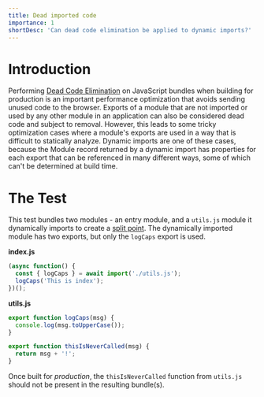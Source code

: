 ```yaml
---
title: Dead imported code
importance: 1
shortDesc: 'Can dead code elimination be applied to dynamic imports?'
---
```


# Introduction

Performing [Dead Code Elimination](/transformations/dead-code/) on JavaScript bundles when building for production is an important performance optimization that avoids sending unused code to the browser. Exports of a module that are not imported or used by any other module in an application can also be considered dead code and subject to removal. However, this leads to some tricky optimization cases where a module's exports are used in a way that is difficult to statically analyze. Dynamic imports are one of these cases, because the Module record returned by a dynamic import has properties for each export that can be referenced in many different ways, some of which can't be determined at build time.

# The Test

This test bundles two modules - an entry module, and a `utils.js` module it dynamically imports to create a [split point](/code-splitting/dynamic-import/). The dynamically imported module has two exports, but only the `logCaps` export is used.

**index.js**

```js
(async function() {
  const { logCaps } = await import('./utils.js');
  logCaps('This is index');
})();
```

**utils.js**

```js
export function logCaps(msg) {
  console.log(msg.toUpperCase());
}

export function thisIsNeverCalled(msg) {
  return msg + '!';
}
```

Once built for _production_, the `thisIsNeverCalled` function from `utils.js` should not be present in the resulting bundle(s).
